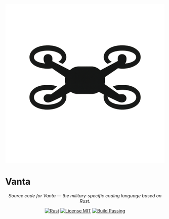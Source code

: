<p align="center">
  <img src="https://raw.githubusercontent.com/VantaLang/Vanta/refs/heads/main/vanta.png" alt="Vanta Logo" width="700" />
</p>

# Vanta

<p align="center">
  <i>Source code for Vanta — the military-specific coding language based on Rust.</i>
</p>

<p align="center">
  <a href="#"><img src="https://img.shields.io/badge/language-Rust-orange?style=flat-square" alt="Rust" /></a>
  <a href="#"><img src="https://img.shields.io/badge/license-MIT-blue?style=flat-square" alt="License MIT" /></a>
  <a href="#"><img src="https://img.shields.io/badge/build-passing-brightgreen?style=flat-square" alt="Build Passing" /></a>
</p>
